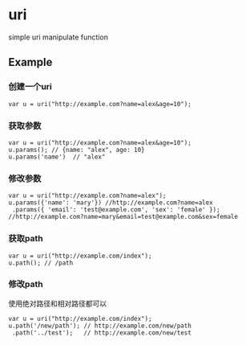 # uri

simple uri manipulate function


## Example


### 创建一个uri

```
var u = uri("http://example.com?name=alex&age=10");
```

### 获取参数

```
var u = uri("http://example.com?name=alex&age=10");
u.params(); // {name: "alex", age: 10}
u.params('name')  // "alex"

```

### 修改参数

```
var u = uri("http://example.com?name=alex");
u.params({'name': 'mary'}) //http://example.com?name=alex
 .params({ 'email': 'test@example.com', 'sex': 'female' }); //http://example.com?name=mary&email=test@example.com&sex=female

```

### 获取path

```
var u = uri("http://example.com/index");
u.path(); // /path
```

### 修改path

使用绝对路径和相对路径都可以

```
var u = uri("http://example.com/index");
u.path('/new/path'); // http://example.com/new/path
 .path('../test');   // http://example.com/new/test

```

